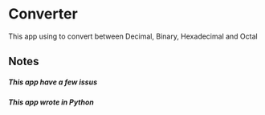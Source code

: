 # Converter
This app using to convert between Decimal, Binary, Hexadecimal and Octal
## Notes
##### This app have a few issus
##### This app wrote in Python
